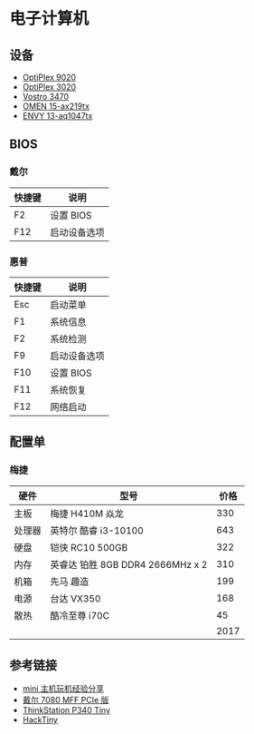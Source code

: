 # 电子计算机

## 设备

- [OptiPlex 9020](https://www.dell.com/support/home/zh-cn/product-support/product/optiplex-9020-desktop/overview)
- [OptiPlex 3020](https://www.dell.com/support/home/zh-cn/product-support/product/optiplex-3020-desktop/overview)
- [Vostro 3470](https://www.dell.com/support/home/zh-cn/product-support/product/vostro-3470-desktop/overview)
- [OMEN 15-ax219tx](https://support.hp.com/cn-zh/product/omen-by-hp-15-ax200-laptop-pc-series/13810162/model/15178106)
- [ENVY 13-aq1047tx](https://support.hp.com/cn-zh/product/hp-envy-13-aq1000-laptop-pc-series/29126477/model/32126589)

## BIOS

### 戴尔

| 快捷键 | 说明         |
| ------ | ------------ |
| F2     | 设置 BIOS    |
| F12    | 启动设备选项 |

### 惠普

| 快捷键 | 说明         |
| ------ | ------------ |
| Esc    | 启动菜单     |
| F1     | 系统信息     |
| F2     | 系统检测     |
| F9     | 启动设备选项 |
| F10    | 设置 BIOS    |
| F11    | 系统恢复     |
| F12    | 网络启动     |

## 配置单

### 梅捷

| 硬件   | 型号                             | 价格 |
| ------ | -------------------------------- | ---- |
| 主板   | 梅捷 H410M 焱龙                  | 330  |
| 处理器 | 英特尔 酷睿 i3-10100             | 643  |
| 硬盘   | 铠侠 RC10 500GB                  | 322  |
| 内存   | 英睿达 铂胜 8GB DDR4 2666MHz x 2 | 310  |
| 机箱   | 先马 趣造                        | 199  |
| 电源   | 台达 VX350                       | 168  |
| 散热   | 酷冷至尊 i70C                    | 45   |
|        |                                  | 2017 |

## 参考链接

- [mini 主机玩机经验分享](https://www.chiphell.com/thread-2220492-1-1.html)
- [戴尔 7080 MFF PCIe 版](https://www.chiphell.com/thread-2255382-1-1.html)
- [ThinkStation P340 Tiny](https://www.chiphell.com/thread-2352814-1-1.html)
- [HackTiny](https://www.hacktiny.com/)

